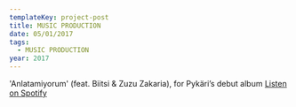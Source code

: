 ```yaml
---
templateKey: project-post
title: MUSIC PRODUCTION
date: 05/01/2017
tags:
  - MUSIC PRODUCTION
year: 2017
---
```

'Anlatamiyorum' (feat. Biitsi & Zuzu Zakaria), for Pykäri’s debut album
[Listen on Spotify](https://open.spotify.com/album/26QYN4h3LA7mL38WwrEGGo?highlight=spotify:track:4bSJXKiKcYUbLqxf8YAVXz)
